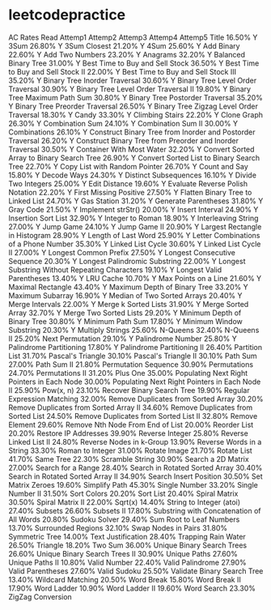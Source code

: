leetcodepractice
================

AC Rates	Read	Attemp1	Attemp2	Attemp3	Attemp4	Attemp5	Title
16.50%	Y						3Sum
26.80%	Y						3Sum Closest
21.20%	Y						4Sum
25.60%	Y						Add Binary
22.60%	Y						Add Two Numbers
23.20%	Y						Anagrams
32.20%	Y						Balanced Binary Tree
31.00%	Y						Best Time to Buy and Sell Stock
36.50%	Y						Best Time to Buy and Sell Stock II
22.00%	Y						Best Time to Buy and Sell Stock III
35.20%	Y						Binary Tree Inorder Traversal
30.60%	Y						Binary Tree Level Order Traversal
30.90%	Y						Binary Tree Level Order Traversal II
19.80%	Y						Binary Tree Maximum Path Sum
30.80%	Y						Binary Tree Postorder Traversal
35.20%	Y						Binary Tree Preorder Traversal
26.50%	Y						Binary Tree Zigzag Level Order Traversal
18.30%	Y						Candy
33.30%	Y						Climbing Stairs
22.20%	Y						Clone Graph
26.30%	Y						Combination Sum
24.10%	Y						Combination Sum II
30.00%	Y						Combinations
26.10%	Y						Construct Binary Tree from Inorder and Postorder Traversal
26.20%	Y						Construct Binary Tree from Preorder and Inorder Traversal
30.50%	Y						Container With Most Water
32.20%	Y						Convert Sorted Array to Binary Search Tree
26.90%	Y						Convert Sorted List to Binary Search Tree
22.70%	Y						Copy List with Random Pointer
26.70%	Y						Count and Say
15.80%	Y						Decode Ways
24.30%	Y						Distinct Subsequences
16.10%	Y						Divide Two Integers
25.00%	Y						Edit Distance
19.60%	Y						Evaluate Reverse Polish Notation
22.20%	Y						First Missing Positive
27.50%	Y						Flatten Binary Tree to Linked List
24.70%	Y						Gas Station
31.20%	Y						Generate Parentheses
31.80%	Y						Gray Code
21.50%	Y						Implement strStr()
20.00%	Y						Insert Interval
24.90%	Y						Insertion Sort List
32.90%	Y						Integer to Roman
18.90%	Y						Interleaving String
27.00%	Y						Jump Game
24.10%	Y						Jump Game II
20.90%	Y						Largest Rectangle in Histogram
28.90%	Y						Length of Last Word
25.90%	Y						Letter Combinations of a Phone Number
35.30%	Y						Linked List Cycle
30.60%	Y						Linked List Cycle II
27.00%	Y						Longest Common Prefix
27.50%	Y						Longest Consecutive Sequence
20.30%	Y						Longest Palindromic Substring
22.00%	Y						Longest Substring Without Repeating Characters
19.10%	Y						Longest Valid Parentheses
13.40%	Y						LRU Cache
10.70%	Y						Max Points on a Line
21.60%	Y						Maximal Rectangle
43.40%	Y						Maximum Depth of Binary Tree
33.20%	Y						Maximum Subarray
16.90%	Y						Median of Two Sorted Arrays
20.40%	Y						Merge Intervals
22.00%	Y						Merge k Sorted Lists
31.90%	Y						Merge Sorted Array
32.70%	Y						Merge Two Sorted Lists
29.20%	Y						Minimum Depth of Binary Tree
30.80%	Y						Minimum Path Sum
17.80%	Y						Minimum Window Substring
20.30%	Y						Multiply Strings
25.60%							N-Queens
32.40%							N-Queens II
25.20%							Next Permutation
29.10%	Y						Palindrome Number
25.80%	Y						Palindrome Partitioning
17.80%	Y						Palindrome Partitioning II
26.40%							Partition List
31.70%							Pascal's Triangle
30.10%							Pascal's Triangle II
30.10%							Path Sum
27.00%							Path Sum II
21.80%							Permutation Sequence
30.90%							Permutations
24.70%							Permutations II
31.20%							Plus One
35.00%							Populating Next Right Pointers in Each Node
30.00%							Populating Next Right Pointers in Each Node II
25.90%							Pow(x, n)
23.10%							Recover Binary Search Tree
19.90%							Regular Expression Matching
32.00%							Remove Duplicates from Sorted Array
30.20%							Remove Duplicates from Sorted Array II
34.60%							Remove Duplicates from Sorted List
24.50%							Remove Duplicates from Sorted List II
32.80%							Remove Element
29.60%							Remove Nth Node From End of List
20.00%							Reorder List
20.20%							Restore IP Addresses
39.90%							Reverse Integer
25.80%							Reverse Linked List II
24.80%							Reverse Nodes in k-Group
13.90%							Reverse Words in a String
33.30%							Roman to Integer
31.00%							Rotate Image
21.70%							Rotate List
41.70%							Same Tree
22.30%							Scramble String
30.90%							Search a 2D Matrix
27.00%							Search for a Range
28.40%							Search in Rotated Sorted Array
30.40%							Search in Rotated Sorted Array II
34.90%							Search Insert Position
30.50%							Set Matrix Zeroes
19.60%							Simplify Path
45.30%							Single Number
33.20%							Single Number II
31.50%							Sort Colors
20.20%							Sort List
20.40%							Spiral Matrix
30.50%							Spiral Matrix II
22.00%							Sqrt(x)
14.40%							String to Integer (atoi)
27.40%							Subsets
26.60%							Subsets II
17.80%							Substring with Concatenation of All Words
20.80%							Sudoku Solver
29.40%							Sum Root to Leaf Numbers
13.70%							Surrounded Regions
32.10%							Swap Nodes in Pairs
31.80%							Symmetric Tree
14.00%							Text Justification
28.40%							Trapping Rain Water
26.50%							Triangle
18.20%							Two Sum
36.00%							Unique Binary Search Trees
26.60%							Unique Binary Search Trees II
30.90%							Unique Paths
27.60%							Unique Paths II
10.80%							Valid Number
22.40%							Valid Palindrome
27.90%							Valid Parentheses
27.60%							Valid Sudoku
25.50%							Validate Binary Search Tree
13.40%							Wildcard Matching
20.50%							Word Break
15.80%							Word Break II
17.90%							Word Ladder
10.90%							Word Ladder II
19.60%							Word Search
23.30%							ZigZag Conversion
